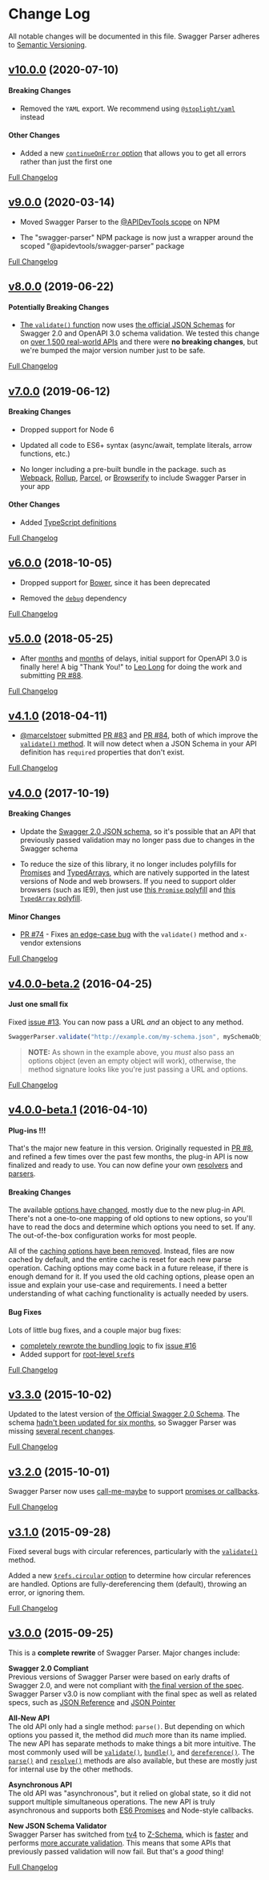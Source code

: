 # Change Log

All notable changes will be documented in this file. Swagger Parser adheres to
[Semantic Versioning](http://semver.org/).

## [v10.0.0](https://github.com/APIDevTools/swagger-parser/tree/v10.0.0) (2020-07-10)

#### Breaking Changes

- Removed the `YAML` export. We recommend using
  [`@stoplight/yaml`](https://www.npmjs.com/package/@stoplight/yaml) instead

#### Other Changes

- Added a new
  [`continueOnError` option](https://apitools.dev/swagger-parser/docs/options)
  that allows you to get all errors rather than just the first one

[Full Changelog](https://github.com/APIDevTools/swagger-parser/compare/v9.0.1...v10.0.0)

## [v9.0.0](https://github.com/APIDevTools/swagger-parser/tree/v9.0.0) (2020-03-14)

- Moved Swagger Parser to the
  [@APIDevTools scope](https://www.npmjs.com/org/apidevtools) on NPM

- The "swagger-parser" NPM package is now just a wrapper around the scoped
  "@apidevtools/swagger-parser" package

[Full Changelog](https://github.com/APIDevTools/swagger-parser/compare/v8.0.4...v9.0.0)

## [v8.0.0](https://github.com/APIDevTools/swagger-parser/tree/v8.0.0) (2019-06-22)

#### Potentially Breaking Changes

- [The `validate()` function](https://apitools.dev/swagger-parser/docs/swagger-parser.html#validateapi-options-callback)
  now uses
  [the official JSON Schemas](https://github.com/OAI/OpenAPI-Specification/tree/master/schemas)
  for Swagger 2.0 and OpenAPI 3.0 schema validation. We tested this change on
  [over 1,500 real-world APIs](https://apis.guru/browse-apis/) and there were
  **no breaking changes**, but we're bumped the major version number just to be
  safe.

[Full Changelog](https://github.com/APIDevTools/swagger-parser/compare/v7.0.1...v8.0.0)

## [v7.0.0](https://github.com/APIDevTools/swagger-parser/tree/v7.0.0) (2019-06-12)

#### Breaking Changes

- Dropped support for Node 6

- Updated all code to ES6+ syntax (async/await, template literals, arrow
  functions, etc.)

- No longer including a pre-built bundle in the package. such as
  [Webpack](https://webpack.js.org/), [Rollup](https://rollupjs.org/),
  [Parcel](https://parceljs.org/), or [Browserify](http://browserify.org/) to
  include Swagger Parser in your app

#### Other Changes

- Added [TypeScript definitions](lib/index.d.ts)

[Full Changelog](https://github.com/APIDevTools/swagger-parser/compare/v6.0.5...v7.0.0)

## [v6.0.0](https://github.com/APIDevTools/swagger-parser/tree/v6.0.0) (2018-10-05)

- Dropped support for [Bower](https://www.npmjs.com/package/bower), since it has
  been deprecated

- Removed the [`debug`](https://npmjs.com/package/debug) dependency

[Full Changelog](https://github.com/APIDevTools/swagger-parser/compare/v5.0.0...v6.0.0)

## [v5.0.0](https://github.com/APIDevTools/swagger-parser/tree/v5.0.0) (2018-05-25)

- After [months](https://github.com/APIDevTools/swagger-parser/issues/62) and
  [months](https://github.com/APIDevTools/swagger-parser/issues/72) of delays,
  initial support for OpenAPI 3.0 is finally here! A big "Thank You!" to
  [Leo Long](https://github.com/yujunlong2000) for doing the work and submitting
  [PR #88](https://github.com/APIDevTools/swagger-parser/pull/88).

[Full Changelog](https://github.com/APIDevTools/swagger-parser/compare/v4.1.0...v5.0.0)

## [v4.1.0](https://github.com/APIDevTools/swagger-parser/tree/v4.1.0) (2018-04-11)

- [@marcelstoer](https://github.com/marcelstoer) submitted
  [PR #83](https://github.com/APIDevTools/swagger-parser/pull/83) and
  [PR #84](https://github.com/APIDevTools/swagger-parser/pull/84), both of which
  improve the
  [`validate()` method](https://github.com/APIDevTools/swagger-parser/blob/master/docs/swagger-parser.md#validateapi-options-callback).
  It will now detect when a JSON Schema in your API definition has `required`
  properties that don't exist.

[Full Changelog](https://github.com/APIDevTools/swagger-parser/compare/v4.0.0...v4.1.0)

## [v4.0.0](https://github.com/APIDevTools/swagger-parser/tree/v4.0.0) (2017-10-19)

#### Breaking Changes

- Update the
  [Swagger 2.0 JSON schema](https://www.npmjs.com/package/swagger-schema-official),
  so it's possible that an API that previously passed validation may no longer
  pass due to changes in the Swagger schema

- To reduce the size of this library, it no longer includes polyfills for
  [Promises](https://developer.mozilla.org/en-US/docs/Web/JavaScript/Reference/Global_Objects/Promise)
  and
  [TypedArrays](https://developer.mozilla.org/en-US/docs/Web/JavaScript/Reference/Global_Objects/TypedArray),
  which are natively supported in the latest versions of Node and web browsers.
  If you need to support older browsers (such as IE9), then just use
  [this `Promise` polyfill](https://github.com/stefanpenner/es6-promise) and
  [this `TypedArray` polyfill](https://github.com/inexorabletash/polyfill/blob/master/typedarray.js).

#### Minor Changes

- [PR #74](https://github.com/APIDevTools/swagger-parser/pull/74) - Fixes
  [an edge-case bug](https://github.com/APIDevTools/swagger-parser/issues/73)
  with the `validate()` method and `x-` vendor extensions

[Full Changelog](https://github.com/APIDevTools/swagger-parser/compare/v4.0.0-beta.2...v4.0.0)

## [v4.0.0-beta.2](https://github.com/APIDevTools/swagger-parser/tree/v4.0.0-beta.2) (2016-04-25)

#### Just one small fix

Fixed
[issue #13](https://github.com/APIDevTools/json-schema-ref-parser/issues/13).
You can now pass a URL _and_ an object to any method.

```javascript
SwaggerParser.validate("http://example.com/my-schema.json", mySchemaObject, {});
```

> **NOTE:** As shown in the example above, you _must_ also pass an options
> object (even an empty object will work), otherwise, the method signature looks
> like you're just passing a URL and options.

[Full Changelog](https://github.com/APIDevTools/swagger-parser/compare/v4.4.0-beta.1...v4.0.0-beta.2)

## [v4.0.0-beta.1](https://github.com/APIDevTools/swagger-parser/tree/v4.0.0-beta.1) (2016-04-10)

#### Plug-ins !!!

That's the major new feature in this version. Originally requested in
[PR #8](https://github.com/APIDevTools/json-schema-ref-parser/pull/8), and
refined a few times over the past few months, the plug-in API is now finalized
and ready to use. You can now define your own
[resolvers](https://github.com/APIDevTools/json-schema-ref-parser/blob/v3.0.0/docs/plugins/resolvers.md)
and
[parsers](https://github.com/APIDevTools/json-schema-ref-parser/blob/v3.0.0/docs/plugins/parsers.md).

#### Breaking Changes

The available
[options have changed](https://github.com/APIDevTools/swagger-parser/blob/releases/4.0.0/docs/options.md),
mostly due to the new plug-in API. There's not a one-to-one mapping of old
options to new options, so you'll have to read the docs and determine which
options you need to set. If any. The out-of-the-box configuration works for most
people.

All of the
[caching options have been removed](https://github.com/APIDevTools/json-schema-ref-parser/commit/1f4260184bfd370e9cd385b523fb08c098fac6db).
Instead, files are now cached by default, and the entire cache is reset for each
new parse operation. Caching options may come back in a future release, if there
is enough demand for it. If you used the old caching options, please open an
issue and explain your use-case and requirements. I need a better understanding
of what caching functionality is actually needed by users.

#### Bug Fixes

Lots of little bug fixes, and a couple major bug fixes:

- [completely rewrote the bundling logic](https://github.com/APIDevTools/json-schema-ref-parser/commit/32510a38a29723fb24f56d30f055e7358acdd935)
  to fix [issue #16](https://github.com/APIDevTools/swagger-parser/issues/16)
- Added support for
  [root-level `$ref`s](https://github.com/APIDevTools/json-schema-ref-parser/issues/16)

[Full Changelog](https://github.com/APIDevTools/swagger-parser/compare/v3.3.0...v4.0.0-beta.1)

## [v3.3.0](https://github.com/APIDevTools/swagger-parser/tree/v3.3.0) (2015-10-02)

Updated to the latest version of
[the Official Swagger 2.0 Schema](https://www.npmjs.com/package/swagger-schema-official).
The schema
[hadn't been updated for six months](https://github.com/OAI/OpenAPI-Specification/issues/335),
so Swagger Parser was missing
[several recent changes](https://github.com/OAI/OpenAPI-Specification/commits/master/schemas/v2.0/schema.json).

[Full Changelog](https://github.com/APIDevTools/swagger-parser/compare/v3.2.0...v3.3.0)

## [v3.2.0](https://github.com/APIDevTools/swagger-parser/tree/v3.2.0) (2015-10-01)

Swagger Parser now uses
[call-me-maybe](https://www.npmjs.com/package/call-me-maybe) to support
[promises or callbacks](https://github.com/APIDevTools/swagger-parser/tree/master/docs#callbacks-vs-promises).

[Full Changelog](https://github.com/APIDevTools/swagger-parser/compare/v3.1.0...v3.2.0)

## [v3.1.0](https://github.com/APIDevTools/swagger-parser/tree/v3.1.0) (2015-09-28)

Fixed several bugs with circular references, particularly with the
[`validate()`](https://github.com/APIDevTools/swagger-parser/blob/master/docs/swagger-parser.md#validateapi-options-callback)
method.

Added a new
[`$refs.circular` option](https://github.com/APIDevTools/swagger-parser/blob/master/docs/options.md)
to determine how circular references are handled. Options are
fully-dereferencing them (default), throwing an error, or ignoring them.

[Full Changelog](https://github.com/APIDevTools/swagger-parser/compare/v3.0.0...v3.1.0)

## [v3.0.0](https://github.com/APIDevTools/swagger-parser/tree/v3.0.0) (2015-09-25)

This is a **complete rewrite** of Swagger Parser. Major changes include:

**Swagger 2.0 Compliant**<br> Previous versions of Swagger Parser were based on
early drafts of Swagger 2.0, and were not compliant with
[the final version of the spec](https://github.com/OAI/OpenAPI-Specification/blob/master/versions/2.0.md).
Swagger Parser v3.0 is now compliant with the final spec as well as related
specs, such as
[JSON Reference](https://tools.ietf.org/html/draft-pbryan-zyp-json-ref-03) and
[JSON Pointer](https://tools.ietf.org/html/rfc6901)

**All-New API**<br> The old API only had a single method: `parse()`. But
depending on which options you passed it, the method did _much_ more than its
name implied. The new API has separate methods to make things a bit more
intuitive. The most commonly used will be
[`validate()`](https://github.com/APIDevTools/swagger-parser/blob/master/docs/swagger-parser.md#validateapi-options-callback),
[`bundle()`](https://github.com/APIDevTools/swagger-parser/blob/master/docs/swagger-parser.md#bundleapi-options-callback),
and
[`dereference()`](https://github.com/APIDevTools/swagger-parser/blob/master/docs/swagger-parser.md#dereferenceapi-options-callback).
The
[`parse()`](https://github.com/APIDevTools/swagger-parser/blob/master/docs/swagger-parser.md#parseapi-options-callback)
and
[`resolve()`](https://github.com/APIDevTools/swagger-parser/blob/master/docs/swagger-parser.md#resolveapi-options-callback)
methods are also available, but these are mostly just for internal use by the
other methods.

**Asynchronous API**<br> The old API was "asynchronous", but it relied on global
state, so it did not support multiple simultaneous operations. The new API is
truly asynchronous and supports both
[ES6 Promises](http://javascriptplayground.com/blog/2015/02/promises/) and
Node-style callbacks.

**New JSON Schema Validator**<br> Swagger Parser has switched from
[tv4](https://github.com/geraintluff/tv4) to
[Z-Schema](https://github.com/zaggino/z-schema), which is
[faster](https://rawgit.com/zaggino/z-schema/master/benchmark/results.html) and
performs
[more accurate validation](https://github.com/ebdrup/json-schema-benchmark#test-failure-summary).
This means that some APIs that previously passed validation will now fail. But
that's a _good_ thing!

[Full Changelog](https://github.com/APIDevTools/swagger-parser/compare/v2.5.0...v3.0.0)

